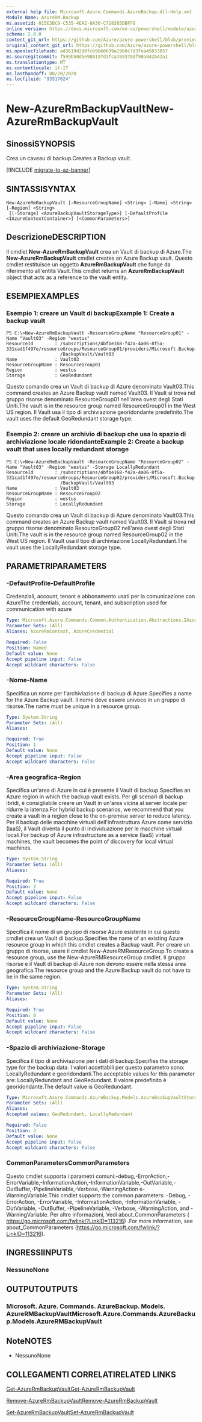 ```yaml
---
external help file: Microsoft.Azure.Commands.AzureBackup.dll-Help.xml
Module Name: AzureRM.Backup
ms.assetid: 015E3BC9-C535-4EA2-8A30-C728385DBFF8
online version: https://docs.microsoft.com/en-us/powershell/module/azurerm.backup/new-azurermbackupvault
schema: 2.0.0
content_git_url: https://github.com/Azure/azure-powershell/blob/preview/src/ResourceManager/AzureBackup/Commands.AzureBackup/help/New-AzureRmBackupVault.md
original_content_git_url: https://github.com/Azure/azure-powershell/blob/preview/src/ResourceManager/AzureBackup/Commands.AzureBackup/help/New-AzureRmBackupVault.md
ms.openlocfilehash: ad3619d2d0fcb9b60639a19b0c7d3fea45833857
ms.sourcegitcommit: f599b50d5e980197d1fca769378df90a842b42a1
ms.translationtype: MT
ms.contentlocale: it-IT
ms.lasthandoff: 08/20/2020
ms.locfileid: "93517624"
---
```

# <span data-ttu-id="7158e-101">New-AzureRmBackupVault</span><span class="sxs-lookup"><span data-stu-id="7158e-101">New-AzureRmBackupVault</span></span>

## <span data-ttu-id="7158e-102">Sinossi</span><span class="sxs-lookup"><span data-stu-id="7158e-102">SYNOPSIS</span></span>
<span data-ttu-id="7158e-103">Crea un caveau di backup.</span><span class="sxs-lookup"><span data-stu-id="7158e-103">Creates a Backup vault.</span></span>

[!INCLUDE [migrate-to-az-banner](../../includes/migrate-to-az-banner.md)]

## <span data-ttu-id="7158e-104">SINTASSI</span><span class="sxs-lookup"><span data-stu-id="7158e-104">SYNTAX</span></span>

```
New-AzureRmBackupVault [-ResourceGroupName] <String> [-Name] <String> [-Region] <String>
 [[-Storage] <AzureBackupVaultStorageType>] [-DefaultProfile <IAzureContextContainer>] [<CommonParameters>]
```

## <span data-ttu-id="7158e-105">Descrizione</span><span class="sxs-lookup"><span data-stu-id="7158e-105">DESCRIPTION</span></span>
<span data-ttu-id="7158e-106">Il cmdlet **New-AzureRmBackupVault** crea un Vault di backup di Azure.</span><span class="sxs-lookup"><span data-stu-id="7158e-106">The **New-AzureRmBackupVault** cmdlet creates an Azure Backup vault.</span></span>
<span data-ttu-id="7158e-107">Questo cmdlet restituisce un oggetto **AzureRmBackupVault** che funge da riferimento all'entità Vault.</span><span class="sxs-lookup"><span data-stu-id="7158e-107">This cmdlet returns an **AzureRmBackupVault** object that acts as a reference to the vault entity.</span></span>

## <span data-ttu-id="7158e-108">ESEMPI</span><span class="sxs-lookup"><span data-stu-id="7158e-108">EXAMPLES</span></span>

### <span data-ttu-id="7158e-109">Esempio 1: creare un Vault di backup</span><span class="sxs-lookup"><span data-stu-id="7158e-109">Example 1: Create a backup vault</span></span>
```
PS C:\>New-AzureRmBackupVault -ResourceGroupName "ResourceGroup01" -Name "Vault03" -Region "westus"
ResourceId        : /subscriptions/4bfbe168-f42a-4a06-8f5a-331cad1f497e/resourceGroups/ResourceGroup01/providers/Microsoft.Backup
                    /BackupVault/Vault03
Name              : Vault03
ResourceGroupName : ResourceGroup01
Region            : westus
Storage           : GeoRedundant
```

<span data-ttu-id="7158e-110">Questo comando crea un Vault di backup di Azure denominato Vault03.</span><span class="sxs-lookup"><span data-stu-id="7158e-110">This command creates an Azure Backup vault named Vault03.</span></span>
<span data-ttu-id="7158e-111">Il Vault si trova nel gruppo risorse denominato ResourceGroup01 nell'area ovest degli Stati Uniti.</span><span class="sxs-lookup"><span data-stu-id="7158e-111">The vault is in the resource group named ResourceGroup01 in the West US region.</span></span>
<span data-ttu-id="7158e-112">Il Vault usa il tipo di archiviazione georidondante predefinito.</span><span class="sxs-lookup"><span data-stu-id="7158e-112">The vault uses the default GeoRedundant storage type.</span></span>

### <span data-ttu-id="7158e-113">Esempio 2: creare un archivio di backup che usa lo spazio di archiviazione locale ridondante</span><span class="sxs-lookup"><span data-stu-id="7158e-113">Example 2: Create a backup vault that uses locally redundant storage</span></span>
```
PS C:\>New-AzureRmBackupVault -ResourceGroupName "ResourceGroup02" -Name "Vault03" -Region "westus" -Storage LocallyRedundant
ResourceId        : /subscriptions/4bfbe168-f42a-4a06-8f5a-331cad1f497e/resourceGroups/ResourceGroup02/providers/Microsoft.Backup
                    /BackupVault/Vault03
Name              : Vault03
ResourceGroupName : ResourceGroup02
Region            : westus
Storage           : LocallyRedundant
```

<span data-ttu-id="7158e-114">Questo comando crea un Vault di backup di Azure denominato Vault03.</span><span class="sxs-lookup"><span data-stu-id="7158e-114">This command creates an Azure Backup vault named Vault03.</span></span>
<span data-ttu-id="7158e-115">Il Vault si trova nel gruppo risorse denominato ResourceGroup02 nell'area ovest degli Stati Uniti.</span><span class="sxs-lookup"><span data-stu-id="7158e-115">The vault is in the resource group named ResourceGroup02 in the West US region.</span></span>
<span data-ttu-id="7158e-116">Il Vault usa il tipo di archiviazione LocallyRedundant.</span><span class="sxs-lookup"><span data-stu-id="7158e-116">The vault uses the LocallyRedundant storage type.</span></span>

## <span data-ttu-id="7158e-117">PARAMETRI</span><span class="sxs-lookup"><span data-stu-id="7158e-117">PARAMETERS</span></span>

### <span data-ttu-id="7158e-118">-DefaultProfile</span><span class="sxs-lookup"><span data-stu-id="7158e-118">-DefaultProfile</span></span>
<span data-ttu-id="7158e-119">Credenziali, account, tenant e abbonamento usati per la comunicazione con Azure</span><span class="sxs-lookup"><span data-stu-id="7158e-119">The credentials, account, tenant, and subscription used for communication with azure</span></span>

```yaml
Type: Microsoft.Azure.Commands.Common.Authentication.Abstractions.IAzureContextContainer
Parameter Sets: (All)
Aliases: AzureRmContext, AzureCredential

Required: False
Position: Named
Default value: None
Accept pipeline input: False
Accept wildcard characters: False
```

### <span data-ttu-id="7158e-120">-Nome</span><span class="sxs-lookup"><span data-stu-id="7158e-120">-Name</span></span>
<span data-ttu-id="7158e-121">Specifica un nome per l'archiviazione di backup di Azure.</span><span class="sxs-lookup"><span data-stu-id="7158e-121">Specifies a name for the Azure Backup vault.</span></span>
<span data-ttu-id="7158e-122">Il nome deve essere univoco in un gruppo di risorse.</span><span class="sxs-lookup"><span data-stu-id="7158e-122">The name must be unique in a resource group.</span></span>

```yaml
Type: System.String
Parameter Sets: (All)
Aliases:

Required: True
Position: 1
Default value: None
Accept pipeline input: False
Accept wildcard characters: False
```

### <span data-ttu-id="7158e-123">-Area geografica</span><span class="sxs-lookup"><span data-stu-id="7158e-123">-Region</span></span>
<span data-ttu-id="7158e-124">Specifica un'area di Azure in cui è presente il Vault di backup.</span><span class="sxs-lookup"><span data-stu-id="7158e-124">Specifies an Azure region in which the backup vault exists.</span></span>
<span data-ttu-id="7158e-125">Per gli scenari di backup ibridi, è consigliabile creare un Vault in un'area vicina al server locale per ridurre la latenza.</span><span class="sxs-lookup"><span data-stu-id="7158e-125">For hybrid backup scenarios, we recommend that you create a vault in a region close to the on-premise server to reduce latency.</span></span>
<span data-ttu-id="7158e-126">Per il backup delle macchine virtuali dell'infrastruttura Azure come servizio (IaaS), il Vault diventa il punto di individuazione per le macchine virtuali locali.</span><span class="sxs-lookup"><span data-stu-id="7158e-126">For backup of Azure infrastructure as a service (IaaS) virtual machines, the vault becomes the point of discovery for local virtual machines.</span></span>

```yaml
Type: System.String
Parameter Sets: (All)
Aliases:

Required: True
Position: 2
Default value: None
Accept pipeline input: False
Accept wildcard characters: False
```

### <span data-ttu-id="7158e-127">-ResourceGroupName</span><span class="sxs-lookup"><span data-stu-id="7158e-127">-ResourceGroupName</span></span>
<span data-ttu-id="7158e-128">Specifica il nome di un gruppo di risorse Azure esistente in cui questo cmdlet crea un Vault di backup.</span><span class="sxs-lookup"><span data-stu-id="7158e-128">Specifies the name of an existing Azure resource group in which this cmdlet creates a Backup vault.</span></span>
<span data-ttu-id="7158e-129">Per creare un gruppo di risorse, usare il cmdlet New-AzureRMResourceGroup.</span><span class="sxs-lookup"><span data-stu-id="7158e-129">To create a resource group, use the New-AzureRMResourceGroup cmdlet.</span></span>
<span data-ttu-id="7158e-130">Il gruppo risorse e il Vault di backup di Azure non devono essere nella stessa area geografica.</span><span class="sxs-lookup"><span data-stu-id="7158e-130">The resource group and the Azure Backup vault do not have to be in the same region.</span></span>

```yaml
Type: System.String
Parameter Sets: (All)
Aliases:

Required: True
Position: 0
Default value: None
Accept pipeline input: False
Accept wildcard characters: False
```

### <span data-ttu-id="7158e-131">-Spazio di archiviazione</span><span class="sxs-lookup"><span data-stu-id="7158e-131">-Storage</span></span>
<span data-ttu-id="7158e-132">Specifica il tipo di archiviazione per i dati di backup.</span><span class="sxs-lookup"><span data-stu-id="7158e-132">Specifies the storage type for the backup data.</span></span>
<span data-ttu-id="7158e-133">I valori accettabili per questo parametro sono: LocallyRedundant e georidondanti.</span><span class="sxs-lookup"><span data-stu-id="7158e-133">The acceptable values for this parameter are: LocallyRedundant and GeoRedundant.</span></span>
<span data-ttu-id="7158e-134">Il valore predefinito è georidondante.</span><span class="sxs-lookup"><span data-stu-id="7158e-134">The default value is GeoRedundant.</span></span>

```yaml
Type: Microsoft.Azure.Commands.AzureBackup.Models.AzureBackupVaultStorageType
Parameter Sets: (All)
Aliases:
Accepted values: GeoRedundant, LocallyRedundant

Required: False
Position: 3
Default value: None
Accept pipeline input: False
Accept wildcard characters: False
```

### <span data-ttu-id="7158e-135">CommonParameters</span><span class="sxs-lookup"><span data-stu-id="7158e-135">CommonParameters</span></span>
<span data-ttu-id="7158e-136">Questo cmdlet supporta i parametri comuni:-debug,-ErrorAction,-ErrorVariable,-InformationAction,-InformationVariable,-OutVariable,-OutBuffer,-PipelineVariable,-Verbose,-WarningAction e-WarningVariable.</span><span class="sxs-lookup"><span data-stu-id="7158e-136">This cmdlet supports the common parameters: -Debug, -ErrorAction, -ErrorVariable, -InformationAction, -InformationVariable, -OutVariable, -OutBuffer, -PipelineVariable, -Verbose, -WarningAction, and -WarningVariable.</span></span> <span data-ttu-id="7158e-137">Per altre informazioni, Vedi about_CommonParameters ( https://go.microsoft.com/fwlink/?LinkID=113216) .</span><span class="sxs-lookup"><span data-stu-id="7158e-137">For more information, see about_CommonParameters (https://go.microsoft.com/fwlink/?LinkID=113216).</span></span>

## <span data-ttu-id="7158e-138">INGRESSI</span><span class="sxs-lookup"><span data-stu-id="7158e-138">INPUTS</span></span>

### <span data-ttu-id="7158e-139">Nessuno</span><span class="sxs-lookup"><span data-stu-id="7158e-139">None</span></span>

## <span data-ttu-id="7158e-140">OUTPUT</span><span class="sxs-lookup"><span data-stu-id="7158e-140">OUTPUTS</span></span>

### <span data-ttu-id="7158e-141">Microsoft. Azure. Commands. AzureBackup. Models. AzureRMBackupVault</span><span class="sxs-lookup"><span data-stu-id="7158e-141">Microsoft.Azure.Commands.AzureBackup.Models.AzureRMBackupVault</span></span>

## <span data-ttu-id="7158e-142">Note</span><span class="sxs-lookup"><span data-stu-id="7158e-142">NOTES</span></span>
* <span data-ttu-id="7158e-143">Nessuno</span><span class="sxs-lookup"><span data-stu-id="7158e-143">None</span></span>

## <span data-ttu-id="7158e-144">COLLEGAMENTI CORRELATI</span><span class="sxs-lookup"><span data-stu-id="7158e-144">RELATED LINKS</span></span>

[<span data-ttu-id="7158e-145">Get-AzureRmBackupVault</span><span class="sxs-lookup"><span data-stu-id="7158e-145">Get-AzureRmBackupVault</span></span>](./Get-AzureRmBackupVault.md)

[<span data-ttu-id="7158e-146">Remove-AzureRmBackupVault</span><span class="sxs-lookup"><span data-stu-id="7158e-146">Remove-AzureRmBackupVault</span></span>](./Remove-AzureRmBackupVault.md)

[<span data-ttu-id="7158e-147">Set-AzureRmBackupVault</span><span class="sxs-lookup"><span data-stu-id="7158e-147">Set-AzureRmBackupVault</span></span>](./Set-AzureRmBackupVault.md)


